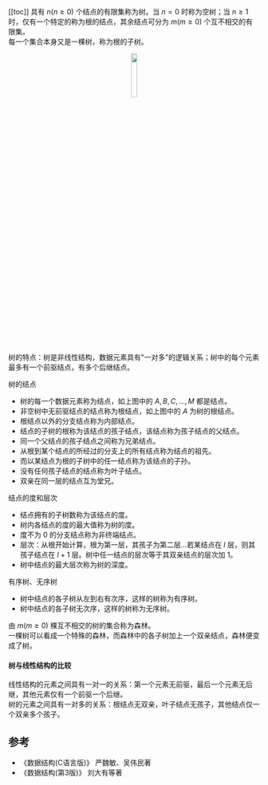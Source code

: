 [[toc]]
具有 $n(n\ge 0)$ 个结点的有限集称为树。当 $n = 0$ 时称为空树；当 $n\ge 1$ 时，仅有一个特定的称为根的结点，其余结点可分为 $m(m\ge 0)$ 个互不相交的有限集。  
每一个集合本身又是一棵树，称为根的子树。

<div align="center">
    <img src="https://vista-image.oss-cn-beijing.aliyuncs.com/datastructure/image/树_示例图.png " width="15%" >
</div>

树的特点：树是非线性结构，数据元素具有"一对多"的逻辑关系；树中的每个元素最多有一个前驱结点，有多个后继结点。
 
树的结点
  - 树的每一个数据元素称为结点，如上图中的 $A,B,C,...,M$ 都是结点。
  - 非空树中无前驱结点的结点称为根结点，如上图中的 $A$ 为树的根结点。
  - 根结点以外的分支结点称为内部结点。
  - 结点的子树的根称为该结点的孩子结点，该结点称为孩子结点的父结点。
  - 同一个父结点的孩子结点之间称为兄弟结点。
  - 从根到某个结点的所经过的分支上的所有结点称为结点的祖先。
  - 而以某结点为根的子树中的任一结点称为该结点的子孙。
  - 没有任何孩子结点的结点称为叶子结点。
  - 双亲在同一层的结点互为堂兄。

结点的度和层次
  - 结点拥有的子树数称为该结点的度。
  - 树内各结点的度的最大值称为树的度。
  - 度不为 0 的分支结点称为非终端结点。
  - 层次：从根开始计算，根为第一层，其孩子为第二层...若某结点在 $l$ 层，则其孩子结点在 $l+1$ 层。树中任一结点的层次等于其双亲结点的层次加 1。
  - 树中结点的最大层次称为树的深度。

有序树、无序树
  - 树中结点的各子树从左到右有次序，这样的树称为有序树。
  - 树中结点的各子树无次序，这样的树称为无序树。

由 $m(m\ge 0)$ 棵互不相交的树的集合称为森林。  
一棵树可以看成一个特殊的森林，而森林中的各子树加上一个双亲结点，森林便变成了树。

#### 树与线性结构的比较
线性结构的元素之间具有一对一的关系：第一个元素无前驱，最后一个元素无后继，其他元素仅有一个前驱一个后继。   
 树的元素之间具有一对多的关系：根结点无双亲，叶子结点无孩子，其他结点仅一个双亲多个孩子。
  
## 参考  
- 《数据结构(C语言版)》 严魏敏、吴伟民著  
- 《数据结构(第3版)》 刘大有等著 
